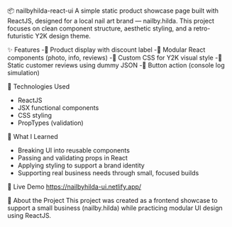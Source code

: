 📦 nailbyhilda-react-ui
A simple static product showcase page built with ReactJS, designed for a local nail art brand — nailby.hilda.
This project focuses on clean component structure, aesthetic styling, and a retro-futuristic Y2K design theme.

✨ Features
-📸 Product display with discount label
-🧩 Modular React components (photo, info, reviews)
-🎨 Custom CSS for Y2K visual style
-👥 Static customer reviews using dummy JSON
-🛒 Button action (console log simulation)

🚀 Technologies Used
- ReactJS
- JSX functional components
- CSS styling
- PropTypes (validation)

🧠 What I Learned
- Breaking UI into reusable components
- Passing and validating props in React
- Applying styling to support a brand identity
- Supporting real business needs through small, focused builds

🔗 Live Demo
https://nailbyhilda-ui.netlify.app/

💼 About the Project
This project was created as a frontend showcase to support a small business (nailby.hilda) while practicing modular UI design using ReactJS.
